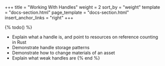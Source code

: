 +++
title = "Working With Handles"
weight = 2
sort_by = "weight"
template = "docs-section.html"
page_template = "docs-section.html"
insert_anchor_links = "right"
+++

{% todo() %}
* Explain what a handle is, and point to resources on reference counting in Rust
* Demonstrate handle storage patterns
* Demonstrate how to change materials of an asset
* Explain what weak handles are
{% end %}
